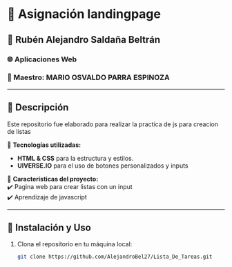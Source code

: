 # 📝 Asignación landingpage  
## 👤 Rubén Alejandro Saldaña Beltrán
### 🌐 Aplicaciones Web  
### 👤 Maestro: MARIO OSVALDO PARRA ESPINOZA 

---

## 📌 Descripción  
Este repositorio fue elaborado para realizar la practica de js para creacion de listas

📌 **Tecnologías utilizadas:**  
- **HTML & CSS** para la estructura y estilos.  
- **UIVERSE.IO** para el uso de botones personalizados y inputs   

📌 **Características del proyecto:**  
✔️ Pagina web para crear listas con un input   
✔️ Aprendizaje de javascript

---

## 🚀 Instalación y Uso  
1. Clona el repositorio en tu máquina local:  
   ```sh
   git clone https://github.com/AlejandroBel27/Lista_De_Tareas.git

